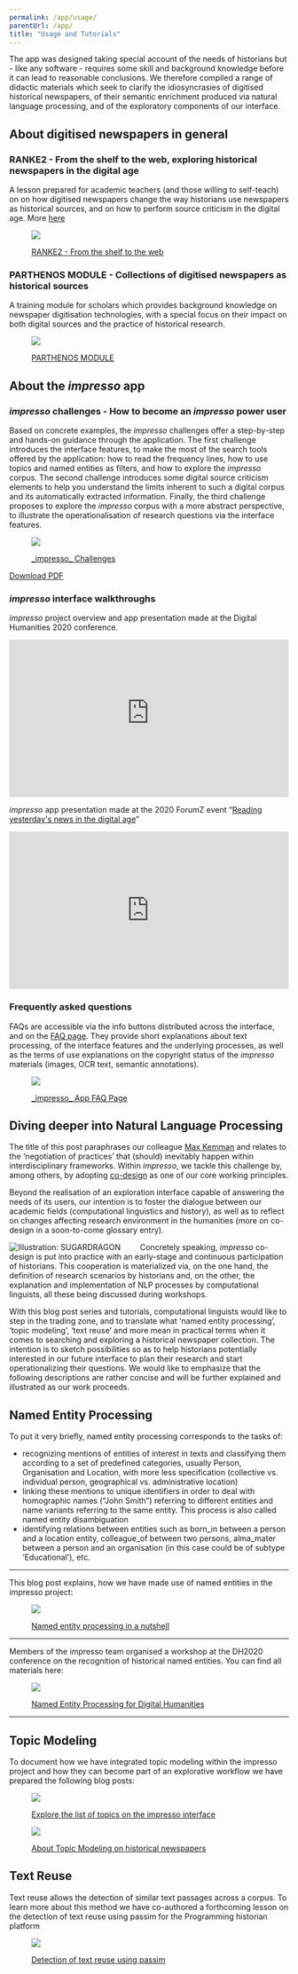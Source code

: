 ```yaml
---
permalink: /app/usage/
parentUrl: /app/
title: "Usage and Tutorials"
---
```


The app was designed taking special account of the needs of historians but - like any software - requires some skill and background knowledge before it can lead to reasonable conclusions. We therefore compiled a range of didactic materials which seek to clarify the idiosyncrasies of digitised historical newspapers, of their semantic enrichment produced via natural language processing, and of the exploratory components of our interface.

## About digitised newspapers in general

### RANKE2 - From the shelf to the web, exploring historical newspapers in the digital age

A lesson prepared for academic teachers (and those willing to self-teach) on on how digitised newspapers change the way historians use newspapers as historical sources, and on how to perform source criticism in the digital age. More [here](https://ranke2.uni.lu/u/exploring-historical-newspapers/)


<figure class='respect-margin'>
      <img class='cover' src='/assets/images/FZ_ranke2.png'>
      <figcaption class="wrapper">
          <p><a href='https://ranke2.uni.lu/u/exploring-historical-newspapers/' title='RANKE2 - From the shelf to the web'> RANKE2 - From the shelf to the web</a></p>
      </figcaption>
    </figure>

<!-- 
<a class="d-block image-link"
  style="max-width:400px;"
  href='https://ranke2.uni.lu/u/exploring-historical-newspapers/'
  title='RANKE2 - From the shelf to the web'>
  <img src="/assets/images/FZ_ranke2.png" class="d-block mb-1" />
  &rarr; RANKE2 - From the shelf to the web
</a> -->


### PARTHENOS MODULE - Collections of digitised newspapers as historical sources

A training module for scholars which provides background knowledge on newspaper digitisation technologies, with a special focus on their impact on both digital sources and the practice of historical research.


<!-- <a class="d-block image-link"
  style="max-width:400px;"
  href='https://training.parthenos-project.eu/sample-page/digital-humanities-research-questions-and-methods/collections-of-digital-newspapers-as-historical-sources/'
  title='PARTHENOS MODULE'>
  <img src="/assets/images/FZ_parthenos.png" class="d-block mb-1" />
  &rarr; PARTHENOS MODULE
</a> -->
<figure class='respect-margin'>
      <img class='cover' src='/assets/images/FZ_parthenos.png'>
      <figcaption class="wrapper">
          <p><a href='https://training.parthenos-project.eu/sample-page/digital-humanities-research-questions-and-methods/collections-of-digital-newspapers-as-historical-sources/' title='PARTHENOS MODULE'>PARTHENOS MODULE</a></p>
      </figcaption>
    </figure>


## About the _impresso_ app


### _impresso_ challenges - How to become an _impresso_ power user

Based on concrete examples, the _impresso_ challenges offer a step-by-step and hands-on guidance through the application. The first challenge introduces the interface features, to make the most of the search tools offered by the application: how to read the frequency lines, how to use topics and named entities as filters, and how to explore the _impresso_ corpus. The second challenge introduces some digital source criticism elements to help you understand the limits inherent to such a digital corpus and its automatically extracted information. Finally, the third challenge proposes to explore the _impresso_ corpus with a more abstract perspective, to illustrate the operationalisation of research questions via the interface features.

<!-- 
<a class="d-block image-link"
  style="max-width:400px;"
  href='https://impresso-project.ch/assets/impresso-challenges-1.2.3.pdf'
  title='Download the _impresso_ Challenges'>
  <img src="/assets/images/application/impresso-challenges.png" class="d-block mb-1" />
  &rarr; _impresso_ Challenges
</a> -->
<figure class='respect-margin'>
      <img class='cover' src='/assets/images/application/impresso-challenges.png'>
      <figcaption class="wrapper">
          <p><a href='https://impresso-project.ch/assets/impresso-challenges-1.2.3.pdf' title='Download the _impresso_ Challenges'>_impresso_ Challenges</a></p>
      </figcaption>
    </figure>


[Download PDF](https://impresso-project.ch/assets/impresso-challenges-1.2.3.pdf)


### _impresso_ interface walkthroughs

_impresso_ project overview and app presentation made at the Digital Humanities 2020 conference.

<div style="position:relative;padding-bottom:56.25%;">
<iframe style="width:100%;height:100%;position:absolute;left:0px;top:0px;" width="100%" height="100%" src="https://www.youtube-nocookie.com/embed/mfiSBcl2EA8" frameborder="0" allow="accelerometer; autoplay; clipboard-write; encrypted-media; gyroscope; picture-in-picture" allowfullscreen></iframe>
</div>

_impresso_  app presentation made at the 2020 ForumZ event “[Reading yesterday's news in the digital age](https://www.c2dh.uni.lu/forum-z/forum-z-goes-online-digitised-newspapers-edition)”

<div style="position:relative;padding-bottom:56.25%;">
<iframe style="width:100%;height:100%;position:absolute;left:0px;top:0px;" width="100%" height="100%" src="https://www.youtube.com/embed/videoseries?list=PLB45F159nVx9CwVvXx1vYEBN--BWHurnn" frameborder="0" allow="accelerometer; autoplay; clipboard-write; encrypted-media; gyroscope; picture-in-picture" allowfullscreen></iframe>
</div>
 

### Frequently asked questions

FAQs are accessible via the info buttons distributed across the interface, and on the [FAQ page](https://impresso-project.ch/app/faq). They provide short explanations about text processing, of the interface features and the underlying processes, as well as the terms of use explanations on the copyright status of the _impresso_ materials (images, OCR text, semantic annotations).

<!-- <a class="d-block image-link"
  style="max-width:400px;"
  href='https://impresso-project.ch/app/faq'
  title='_impresso_ App FAQ Page'>
  <img src="/assets/images/application/impresso-app-faq.png" class="d-block mb-1" />
  &rarr; _impresso_ App FAQ Page
</a> -->
<figure class='respect-margin'>
      <img class='cover' src='/assets/images/application/impresso-app-faq.png'>
      <figcaption class="wrapper">
          <p><a href='https://impresso-project.ch/app/faq' title='_impresso_ App FAQ Page'>_impresso_ App FAQ Page</a></p>
      </figcaption>
    </figure>


## Diving deeper into Natural Language Processing

<!-- more -->

The title of this post paraphrases our colleague [Max Kemman](http://www.maxkemman.nl/2015/06/digital-history-as-trading-zone/) and relates to the ‘negotiation of practices’ that (should) inevitably happen within interdisciplinary frameworks. Within _impresso_, we tackle this challenge by, among others, by adopting [co-design](https://impresso-project.ch/project/design/) as one of our core working principles.

Beyond the realisation of an exploration interface capable of answering the needs of its users, our intention is to foster the dialogue between our academic fields (computational linguistics and history), as well as to reflect on changes affecting research environment in the humanities (more on co-design in a soon-to-come glossary entry).

<img src="/assets/images/application/nlp.png"
  style="max-width:400px; float:left; margin-right:2.5em"
  title="Illustration: SUGARDRAGON" />

Concretely speaking, _impresso_ co-design is put into practice with an early-stage and continuous participation of historians. This cooperation is materialized via, on the one hand, the definition of research scenarios by historians and, on the other, the explanation and implementation of NLP processes by computational linguists, all these being discussed during workshops.

With this blog post series and tutorials, computational linguists would like to step in the trading zone, and to translate what ‘named entity processing’, ‘topic modeling’, ‘text reuse’ and more mean in practical terms when it comes to searching and exploring a historical newspaper collection. The intention is to sketch possibilities so as to help historians potentially interested in our future interface to plan their research and start operationalizing their questions. We would like to emphasize that the following descriptions are rather concise and will be further explained and illustrated as our work proceeds.

## Named Entity Processing

To put it very briefly, named entity processing corresponds to the tasks of:

- recognizing mentions of entities of interest in texts and classifying them according to a set of predefined categories, usually Person, Organisation and Location, with more less specification (collective vs. individual person, geographical vs. administrative location)
- linking these mentions to unique identifiers in order to deal with homographic names (“John Smith”) referring to different entities and name variants referring to the same entity. This process is also called named entity disambiguation
- identifying relations between entities such as born_in between a person and a location entity, colleague_of between two persons, alma_mater between a person and an organisation (in this case could be of subtype ‘Educational’), etc.

---

This blog post explains, how we have made use of named entities in the impresso project:
<!-- 
<a class="d-block image-link"
  style="max-width:400px;"
  href='https://impresso-project.ch/news/2018/06/12/tradingzone-ner.html'
  title='Named entity processing in a nutshell'>
  <img src="/assets/images/posts/ne-jdg-1969-08-28.png" class="d-block mb-1" />
  &rarr; Named entity processing in a nutshell
</a> -->
<figure class='respect-margin'>
      <img class='cover' src='/assets/images/posts/ne-jdg-1969-08-28.png'>
      <figcaption class="wrapper">
          <p><a href='https://impresso-project.ch/news/2018/06/12/tradingzone-ner.html' title='Named entity processing in a nutshell'>Named entity processing in a nutshell</a></p>
      </figcaption>
    </figure>

---

Members of the impresso team organised a workshop at the DH2020 conference on the recognition of historical named entities. You can find all materials here:
<!-- 
<a class="d-block image-link"
  style="max-width:400px;"
  href='https://impresso.github.io/named-entity-tutorial-dh2019/'
  title='Named Entity Processing for Digital Humanities'>
  <img src="/assets/images/application/nep.png" class="d-block mb-1" />
  &rarr; Named Entity Processing for Digital Humanities
</a> -->

<figure class='respect-margin'>
      <img class='cover' src='/assets/images/application/nep.png'>
      <figcaption class="wrapper">
          <p><a href='https://impresso.github.io/named-entity-tutorial-dh2019/' title='Named Entity Processing for Digital Humanities'>Named Entity Processing for Digital Humanities</a></p>
      </figcaption>
    </figure>

---

## Topic Modeling

To document how we have integrated topic modeling within the impresso project and how they can become part of an explorative workflow we have prepared the following blog posts:

<!-- 
<a class="d-block image-link"
  style="max-width:400px;"
  href='https://impresso-project.ch/news/2019/03/05/Explore_TM.html'
  title='Explore the list of topics on the impresso interface'>
  <img src="/assets/images/posts/Topic_exploration_home_Screenshot 2019-03-05 16.24.04.png" class="d-block mb-1" />
  &rarr; Explore the list of topics on the impresso interface
</a> -->

<figure class='respect-margin'>
      <img class='cover' src='/assets/images/posts/Topic_exploration_home_Screenshot 2019-03-05 16.24.04.png'>
      <figcaption class="wrapper">
          <p><a href='https://impresso-project.ch/news/2019/03/05/Explore_TM.html' title='Explore the list of topics on the impresso interface'>Explore the list of topics on the impresso interface</a></p>
      </figcaption>
    </figure>
<!-- 
<a class="d-block image-link"
  style="max-width:400px;"
  href='https://impresso-project.ch/news/2018/09/07/tradingzone-tm.html'
  title='About Topic Modeling on historical newspapers'>
  <img src="/assets/images/posts/lda-geometric-interpretation.png" class="d-block mb-1" />
  &rarr; About Topic Modeling on historical newspapers
</a> -->

<figure class='respect-margin'>
      <img class='cover' src='/assets/images/posts/lda-geometric-interpretation.png'>
      <figcaption class="wrapper">
          <p><a href='https://impresso-project.ch/news/2018/09/07/tradingzone-tm.html' title='About Topic Modeling on historical newspapers'>About Topic Modeling on historical newspapers</a></p>
      </figcaption>
    </figure>


## Text Reuse

Text reuse allows the detection of similar text passages across a corpus. To learn more about this method we have co-authored a forthcoming lesson on the detection of text reuse using passim for the Programming historian platform

<!-- 
<a class="d-block image-link"
  style="max-width:400px;"
  href='https://programminghistorian.org/en/lessons/'
  title='detection of text reuse using passim'>
  <img src="/assets/images/application/text-reuse.png" class="d-block mb-1" />
  &rarr; Detection of text reuse using passim
</a> -->

<figure class='respect-margin'>
      <img class='cover' src='/assets/images/application/text-reuse.png'>
      <figcaption class="wrapper">
          <p><a href='https://programminghistorian.org/en/lessons/' title='detection of text reuse using passim'>Detection of text reuse using passim</a></p>
      </figcaption>
    </figure>
